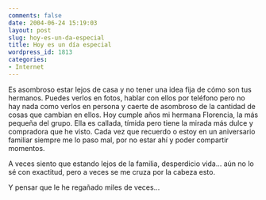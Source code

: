 ```yaml
---
comments: false
date: 2004-06-24 15:19:03
layout: post
slug: hoy-es-un-da-especial
title: Hoy es un día especial
wordpress_id: 1813
categories:
- Internet
---
```


Es asombroso estar lejos de casa y no tener una idea fija de cómo son tus hermanos. Puedes verlos en fotos, hablar con ellos por teléfono pero no hay nada como verlos en persona y caerte de asombroso de la cantidad de cosas que cambian en ellos. Hoy cumple años mi hermana Florencia, la más pequeña del grupo. Ella es callada, tímida pero tiene la mirada más dulce y compradora que he visto. Cada vez que recuerdo o estoy en un aniversario familiar siempre me lo paso mal, por no estar ahí y poder compartir momentos.





A veces siento que estando lejos de la familia, desperdicio vida… aún no lo sé con exactitud, pero a veces se me cruza por la cabeza esto.





Y pensar que le he regañado miles de veces…




 
